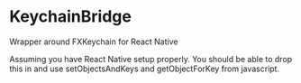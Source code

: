 # KeychainBridge
Wrapper around FXKeychain for React Native

Assuming you have React Native setup properly. You should be able to drop this in and use setObjectsAndKeys and getObjectForKey from javascript.
